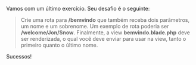 Vamos com um último exercício. Seu desafio é o seguinte:

> Crie uma rota para **/bemvindo** que também receba dois parâmetros, um nome e um sobrenome. Um exemplo de rota poderia ser **/welcome/Jon/Snow**. Finalmente, a view **bemvindo.blade.php** deve ser renderizada, o qual você deve enviar para usar na view, tanto o primeiro quanto o último nome.

Sucessos!